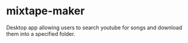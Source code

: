 # mixtape-maker
Desktop app allowing users to search youtube for songs and download them into a specified folder.
